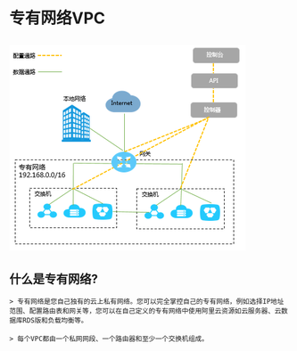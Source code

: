 
# 专有网络VPC
## ![vpc](../Map/vpc.png)
## 什么是专有网络?
    > 专有网络是您自己独有的云上私有网络。您可以完全掌控自己的专有网络，例如选择IP地址范围、配置路由表和网关等，您可以在自己定义的专有网络中使用阿里云资源如云服务器、云数据库RDS版和负载均衡等。

    > 每个VPC都由一个私网网段、一个路由器和至少一个交换机组成。

    
